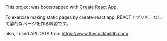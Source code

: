 This project was bootstrapped with [Create React App](https://github.com/facebook/create-react-app).

To exercise making static pages by create-react app.
REACTアプリをこなして静的なページを作る練習です。

also, I used API DATA from https://www.thecocktaildb.com/.
